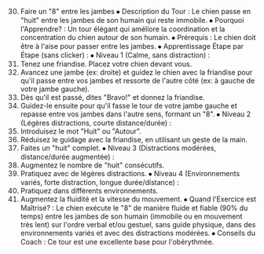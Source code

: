 30. Faire un "8" entre les jambes
⦁ Description du Tour : Le chien passe en "huit" entre les jambes de son humain qui reste immobile.
⦁ Pourquoi l'Apprendre? : Un tour élégant qui améliore la coordination et la concentration du chien autour de son humain.
⦁ Prérequis : Le chien doit être à l'aise pour passer entre les jambes.
⦁ Apprentissage Étape par Étape (sans clicker) :
⦁ Niveau 1 (Calme, sans distraction) :
1. Tenez une friandise. Placez votre chien devant vous.
2. Avancez une jambe (ex: droite) et guidez le chien avec la friandise pour qu'il passe entre vos jambes et ressorte de l'autre côté (ex: à gauche de votre jambe gauche).
3. Dès qu'il est passé, dites "Bravo!" et donnez la friandise.
4. Guidez-le ensuite pour qu'il fasse le tour de votre jambe gauche et repasse entre vos jambes dans l'autre sens, formant un "8".
⦁ Niveau 2 (Légères distractions, courte distance/durée) :
1. Introduisez le mot "Huit" ou "Autour".
2. Réduisez le guidage avec la friandise, en utilisant un geste de la main.
3. Faites un "huit" complet.
⦁ Niveau 3 (Distractions modérées, distance/durée augmentée) :
1. Augmentez le nombre de "huit" consécutifs.
2. Pratiquez avec de légères distractions.
⦁ Niveau 4 (Environnements variés, forte distraction, longue durée/distance) :
1. Pratiquez dans différents environnements.
2. Augmentez la fluidité et la vitesse du mouvement.
⦁ Quand l'Exercice est Maîtrisé? : Le chien exécute le "8" de manière fluide et fiable (90% du temps) entre les jambes de son humain (immobile ou en mouvement très lent) sur l'ordre verbal et/ou gestuel, sans guide physique, dans des environnements variés et avec des distractions modérées.
⦁ Conseils du Coach : Ce tour est une excellente base pour l'obérythmée. 